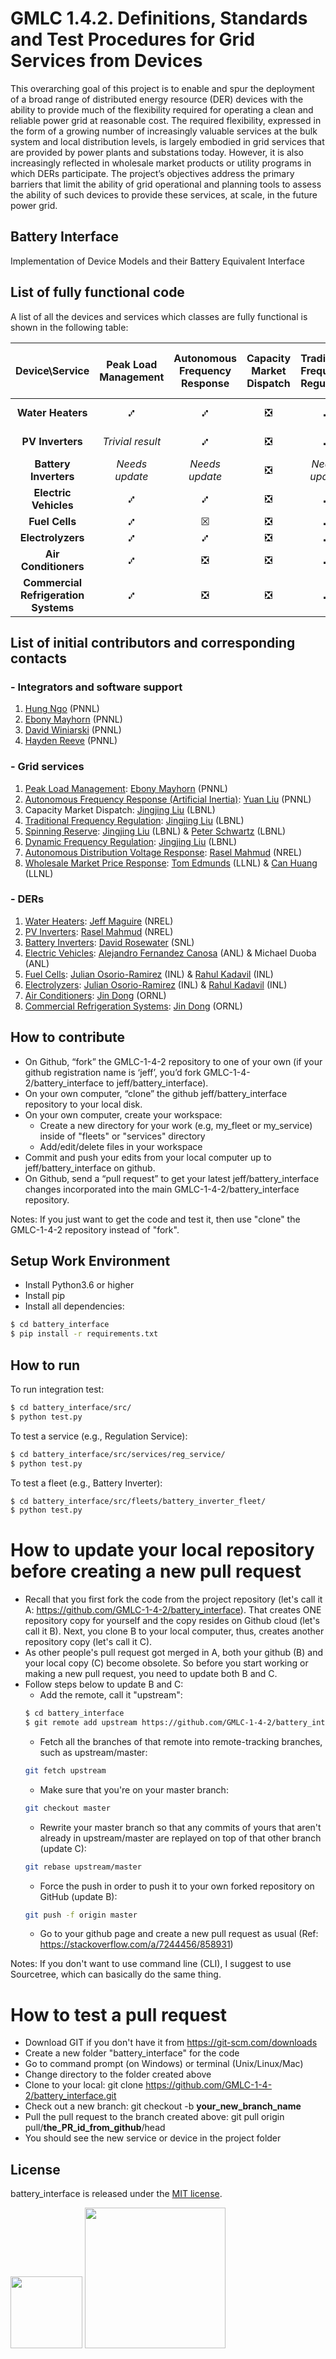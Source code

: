 # GMLC 1.4.2. Definitions, Standards and Test Procedures for Grid Services from Devices

This overarching goal of this project is to enable and spur the deployment of a broad range of distributed energy resource (DER) devices with the ability to provide much of the flexibility required for operating a clean and reliable power grid at reasonable cost. The required flexibility, expressed in the form of a growing number of increasingly valuable services at the bulk system and local distribution levels, is largely embodied in grid services that are provided by power plants and substations today. However, it is also increasingly reflected in wholesale market products or utility programs in which DERs participate. The project’s objectives address the primary barriers that limit the ability of grid operational and planning tools to assess the ability of such devices to provide these services, at scale, in the future power grid.

## Battery Interface

Implementation of Device Models and their Battery Equivalent Interface


## List of fully functional code

A list of all the devices and services which classes are fully functional is shown in the following table:

|            Device\Service            | Peak Load Management | Autonomous Frequency Response | Capacity Market Dispatch | Traditional Frequency Regulation | Spinning Reserve | Dynamic Frequency Regulation | Autonomous Distribution Voltage Response | Wholesale Market Price Response |
|:------------------------------------:|:--------------------:|:-----------------------------:|:------------------------:|:--------------------------------:|:----------------:|:----------------------------:|:----------------------------------------:|:-------------------------------:|
|           **Water Heaters**          |       &#9287;       |            &#9287;            |         &#10062;         |             &#9287;             |     &#9287;     |          &#9287;           |                 &#9287;                  |          *Needs update*         |
|           **PV Inverters**           |   *Trivial result*   |            &#9287;           |        &#10062;         |             &#9287;            | *Trivial result* |           &#9287;           |                 &#9287;                  |         *Trivial result*        |
|         **Battery Inverters**        |    *Needs update*    |         *Needs update*        |         &#10062;         |          *Needs update*          |  *Needs update*  |        *Needs update*        |              *Needs update*              |          *Needs update*         |
|         **Electric Vehicles**        |       &#9287;       |            &#9287;           |         &#10062;         |             &#9287;             |     &#9287;     |           &#9287;           |                 &#9287;                  |             &#9287;             |
|            **Fuel Cells**            |       &#9287;       |            &#x2612;           |         &#10062;         |             &#9287;             |     &#9287;     |           &#9287;           |                 &#10062;                 |             &#10062;            |
|           **Electrolyzers**          |       &#9287;      |            &#9287;           |         &#10062;         |             &#9287;             |     &#9287;     |           &#9287;           |                 &#9287;                  |             &#9287;             |
|         **Air Conditioners**         |       &#9287;       |            &#10062;           |         &#10062;         |             &#9287;             |     &#9287;     |           &#9287;           |                 &#10062;                 |             &#10062;            |
| **Commercial Refrigeration Systems** |       &#9287;       |            &#10062;           |         &#10062;         |             &#9287;             |     &#9287;    |           &#9287;          |                 &#10062;                |            &#10062;            |


## List of initial contributors and corresponding contacts

### - Integrators and software support
1. [Hung Ngo](https://github.com/hlngo) (PNNL)
2. [Ebony Mayhorn](https://github.com/emayhorn) (PNNL)
3. [David Winiarski](https://github.com/DavidWiniarski-pnnl) (PNNL)
4. [Hayden Reeve](https://github.com/Hayden-Reeve) (PNNL) 

### - Grid services
1. [Peak Load Management](src/services/peak_managment_service): [Ebony Mayhorn](https://github.com/emayhorn) (PNNL)
2. [Autonomous Frequency Response (Artificial Inertia)](src/services/artificial_inertia_service): [Yuan Liu](https://github.com/yliu250) (PNNL)
3. Capacity Market Dispatch: [Jingjing Liu](https://github.com/jingjingliu2018) (LBNL)
4. [Traditional Frequency Regulation](src/services/reg_service): [Jingjing Liu](https://github.com/jingjingliu2018) (LBNL) 
5. [Spinning Reserve](src/services/reg_service): [Jingjing Liu](https://github.com/jingjingliu2018) (LBNL) & [Peter Schwartz](https://github.com/rhosbach) (LBNL) 
6. [Dynamic Frequency Regulation](src/services/reg_service): [Jingjing Liu](https://github.com/jingjingliu2018 ) (LBNL) 
7. [Autonomous Distribution Voltage Response](src/services/distribution_voltage_regulation): [Rasel Mahmud](https://github.com/raselmahmud02) (NREL) 
8. [Wholesale Market Price Response](src/services/energy_market_service): [Tom Edmunds](https://github.com/TomEdmunds) (LLNL)  & [Can Huang](https://github.com/can7huang) (LLNL)

### - DERs
1. [Water Heaters](src/fleets/water_heater_fleet): [Jeff Maguire](https://github.com/jmaguire1) (NREL)
2. [PV Inverters](src/fleets/PV): [Rasel Mahmud](https://github.com/raselmahmud02) (NREL)
3. [Battery Inverters](src/fleets/battery_inverter_fleet): [David Rosewater](https://github.com/DavidRosewater) (SNL)
4. [Electric Vehicles](src/fleets/electric_vehicles_fleet): [Alejandro Fernandez Canosa](https://github.com/afernandezcanosa) (ANL) & Michael Duoba (ANL)
5. [Fuel Cells](src/fleets/fuel_cell_fleet): [Julian Osorio-Ramirez](https://github.com/xtrememenace) (INL) & [Rahul Kadavil](https://github.com/rkadavil) (INL)
6. [Electrolyzers](src/fleets/electrolyzer_fleet): [Julian Osorio-Ramirez](https://github.com/xtrememenace) (INL) & [Rahul Kadavil](https://github.com/rkadavil) (INL)
7. [Air Conditioners](src/fleets/HVAC_fleet): [Jin Dong](https://github.com/ORNLJD) (ORNL)
8. [Commercial Refrigeration Systems](src/fleets/Refridge_fleet): [Jin Dong](https://github.com/ORNLJD) (ORNL)

## How to contribute

- On Github, “fork” the GMLC-1-4-2 repository to one of your own (if your github registration name is ‘jeff’, you’d fork GMLC-1-4-2/battery_interface to jeff/battery_interface).
- On your own computer, “clone” the github jeff/battery_interface repository to your local disk.
- On your own computer, create your workspace:
    - Create a new directory for your work (e.g, my_fleet or my_service) inside of "fleets" or "services" directory
    - Add/edit/delete files in your workspace  
- Commit and push your edits from your local computer up to jeff/battery_interface on github.
- On Github, send a “pull request” to get your latest jeff/battery_interface changes incorporated into the main GMLC-1-4-2/battery_interface repository.

Notes: If you just want to get the code and test it, then use "clone" the GMLC-1-4-2 repository instead of "fork".


## Setup Work Environment
- Install Python3.6 or higher
- Install pip
- Install all dependencies:

```sh
$ cd battery_interface
$ pip install -r requirements.txt
```

## How to run

To run integration test:

```sh
$ cd battery_interface/src/
$ python test.py
```

To test a service (e.g., Regulation Service):

```sh
$ cd battery_interface/src/services/reg_service/
$ python test.py
```

To test a fleet (e.g., Battery Inverter):

```sh
$ cd battery_interface/src/fleets/battery_inverter_fleet/
$ python test.py
```


# How to update your local repository before creating a new pull request
- Recall that you first fork the code from the project repository (let's call it A: https://github.com/GMLC-1-4-2/battery_interface). That creates ONE repository copy for yourself and the copy resides on Github cloud (let's call it B). Next, you clone B to your local computer, thus, creates another repository copy (let's call it C). 
- As other people's pull request got merged in A, both your github (B) and your local copy (C) become obsolete. So before you start working or making a new pull request, you need to update both B and C. 
- Follow steps below to update B and C:
    - Add the remote, call it "upstream": 
    ```sh
    $ cd battery_interface
    $ git remote add upstream https://github.com/GMLC-1-4-2/battery_interface.git
    ```
    - Fetch all the branches of that remote into remote-tracking branches, such as upstream/master: 
    ```sh
    git fetch upstream
    ``` 
    - Make sure that you're on your master branch: 
    ```sh
    git checkout master
    ```
    - Rewrite your master branch so that any commits of yours that aren't already in upstream/master are replayed on top of that other branch (update C): 
    ```sh
    git rebase upstream/master
    ```
    - Force the push in order to push it to your own forked repository on GitHub (update B): 
    ```sh
    git push -f origin master
    ```
    - Go to your github page and create a new pull request as usual
(Ref: https://stackoverflow.com/a/7244456/858931)

Notes: If you don't want to use command line (CLI), I suggest to use Sourcetree, which can basically do the same thing.


# How to test a pull request
- Download GIT if you don't have it from https://git-scm.com/downloads
- Create a new folder "battery_interface" for the code
- Go to command prompt (on Windows) or terminal (Unix/Linux/Mac)
- Change directory to the folder created above
- Clone to your local: git clone https://github.com/GMLC-1-4-2/battery_interface.git
- Check out a new branch: git checkout -b **your_new_branch_name**
- Pull the pull request to the branch created above: git pull origin pull/**the_PR_id_from_github**/head
- You should see the new service or device in the project folder


## License
battery_interface is released under the [MIT license](LICENSE). 

<img src="http://acep.uaf.edu/media/244211/gmlc-logo-2-203x300.png" width="115"> </img> <img src="https://cdn-images-1.medium.com/max/1600/1*C87EjxGeMPrkTuVRVWVg4w.png" width="225"></img>


